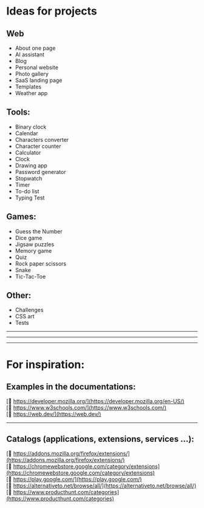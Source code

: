 # Ideas for projects

<!-- https://en.wikipedia.org/wiki/English_alphabet#
To know where to insert:
A a B b C c D d E e F f G g H h I i J j K k L l M m N n O o P p Q q R r S s T t U u V v W w X x Y y Z z
2 spaces - line break
-->

## Web
- About one page
- AI assistant
- Blog
- Personal website
- Photo gallery
- SaaS landing page
- Templates
- Weather app

## Tools:
- Binary clock
- Calendar
- Characters converter
- Сharacter counter
- Calculator
- Clock
- Drawing app
- Password generator
- Stopwatch
- Timer
- To-do list
- Typing Test

## Games:
- Guess the Number
- Dice game
- Jigsaw puzzles
- Memory game
- Quiz
- Rock paper scissors
- Snake
- Tic-Tac-Toe

## Other:
- Challenges
- CSS art
- Tests



<!-- https://en.wikipedia.org/wiki/English_alphabet#
To know where to insert:
A a B b C c D d E e F f G g H h I i J j K k L l M m N n O o P p Q q R r S s T t U u V v W w X x Y y Z z
-->
---
---
---
# For inspiration:

## Examples in the documentations:
[🔗 https://developer.mozilla.org/](https://developer.mozilla.org/en-US/)  
[🔗 https://www.w3schools.com/](https://www.w3schools.com/)  
[🔗 https://web.dev/](https://web.dev/)  


---
## Catalogs (applications, extensions, services ...):
[🔗 https://addons.mozilla.org/firefox/extensions/](https://addons.mozilla.org/firefox/extensions/)  
[🔗 https://chromewebstore.google.com/category/extensions](https://chromewebstore.google.com/category/extensions)  
[🔗 https://play.google.com/](https://play.google.com/)  
[🔗 https://alternativeto.net/browse/all/](https://alternativeto.net/browse/all/)  
[🔗 https://www.producthunt.com/categories](https://www.producthunt.com/categories)  


